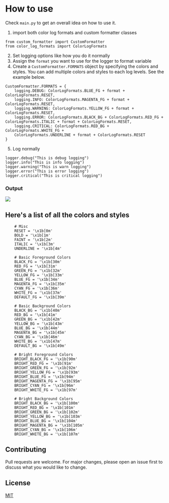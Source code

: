 # How to use
Check `main.py` to get an overall idea on how to use it.

1. import both color log formats and custom formatter classes

```
from custom_formatter import CustomFormatter
from color_log_formats import ColorLogFormats
```

2. Set logging options like how you do it normally
3. Assign the `format` you want to use for the logger to format variable
4. Create a `CustomFormatter.FORMATS` object by specifying the colors and styles. You can add multiple colors and styles to each log levels. See the example below.
```
CustomFormatter.FORMATS = {
    logging.DEBUG: ColorLogFormats.BLUE_FG + format + ColorLogFormats.RESET,
    logging.INFO: ColorLogFormats.MAGENTA_FG + format + ColorLogFormats.RESET,
    logging.WARNING: ColorLogFormats.YELLOW_FG + format + ColorLogFormats.RESET,
    logging.ERROR: ColorLogFormats.BLACK_BG + ColorLogFormats.RED_FG + ColorLogFormats.ITALIC + format + ColorLogFormats.RESET,
    logging.CRITICAL: ColorLogFormats.RED_BG + ColorLogFormats.WHITE_FG +
    ColorLogFormats.UNDERLINE + format + ColorLogFormats.RESET
}
```
5. Log normally
```
logger.debug("This is debug logging")
logger.info("This is info logging")
logger.warning("This is warn logging")
logger.error("This is error logging")
logger.critical("This is critical logging")
```
### Output
![](https://user-images.githubusercontent.com/8054334/141496314-523c0b9f-a5fd-4d0b-bb2d-3e74e7deaf53.png)



## Here's a list of all the colors and styles
```
    # Misc
    RESET = '\x1b[0m'
    BOLD = '\x1b[1m'
    FAINT = '\x1b[2m'
    ITALIC = '\x1b[3m'
    UNDERLINE = '\x1b[4m'

    # Basic Foreground Colors
    BLACK_FG = '\x1b[30m'
    RED_FG = '\x1b[31m'
    GREEN_FG = '\x1b[32m'
    YELLOW_FG = '\x1b[33m'
    BLUE_FG = '\x1b[34m'
    MAGENTA_FG = '\x1b[35m'
    CYAN_FG = '\x1b[36m'
    WHITE_FG = '\x1b[37m'
    DEFAULT_FG = '\x1b[39m'

    # Basic Background Colors
    BLACK_BG = '\x1b[40m'
    RED_BG = '\x1b[41m'
    GREEN_BG = '\x1b[42m'
    YELLOW_BG = '\x1b[43m'
    BLUE_BG = '\x1b[44m'
    MAGENTA_BG = '\x1b[45m'
    CYAN_BG = '\x1b[46m'
    WHITE_BG = '\x1b[47m'
    DEFAULT_BG = '\x1b[49m'

    # Bright Foreground Colors
    BRIGHT_BLACK_FG = '\x1b[90m'
    BRIGHT_RED_FG = '\x1b[91m'
    BRIGHT_GREEN_FG = '\x1b[92m'
    BRIGHT_YELLOW_FG = '\x1b[93m'
    BRIGHT_BLUE_FG = '\x1b[94m'
    BRIGHT_MAGENTA_FG = '\x1b[95m'
    BRIGHT_CYAN_FG = '\x1b[96m'
    BRIGHT_WHITE_FG = '\x1b[97m'

    # Bright Background Colors
    BRIGHT_BLACK_BG = '\x1b[100m'
    BRIGHT_RED_BG = '\x1b[101m'
    BRIGHT_GREEN_BG = '\x1b[102m'
    BRIGHT_YELLOW_BG = '\x1b[103m'
    BRIGHT_BLUE_BG = '\x1b[104m'
    BRIGHT_MAGENTA_BG = '\x1b[105m'
    BRIGHT_CYAN_BG = '\x1b[106m'
    BRIGHT_WHITE_BG = '\x1b[107m'
```


## Contributing
Pull requests are welcome. For major changes, please open an issue first to discuss what you would like to change.

## License
[MIT](https://choosealicense.com/licenses/mit/)

